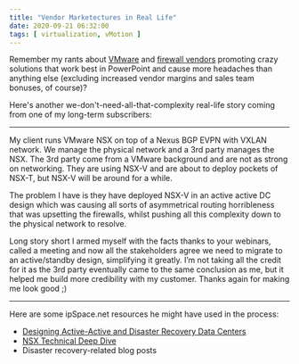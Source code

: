 ```yaml
---
title: "Vendor Marketectures in Real Life"
date: 2020-09-21 06:32:00
tags: [ virtualization, vMotion ]
---
```

Remember my rants about [VMware](https://blog.ipspace.net/2020/02/live-vmotion-into-vmware-on-aws-cloud.html) and [firewall vendors](https://blog.ipspace.net/2019/11/stretched-vlans-and-failing-firewall.html) promoting crazy solutions that work best in PowerPoint and cause more headaches than anything else (excluding increased vendor margins and sales team bonuses, of course)? 

Here's another we-don't-need-all-that-complexity real-life story coming from one of my long-term subscribers:

- - -

My client runs VMware NSX on top of a Nexus BGP EVPN with VXLAN network. We manage the physical network and a 3rd party manages the NSX. The 3rd party come from a VMware background and are not as strong on networking. They are using NSX-V and are about to deploy pockets of NSX-T, but NSX-V will be around for a while. 

The problem I have is they have deployed NSX-V in an active active DC design which was causing all sorts of asymmetrical routing horribleness that was upsetting the firewalls, whilst pushing all this complexity down to the physical network to resolve.

Long story short I armed myself with the facts thanks to your webinars, called a meeting and now all the stakeholders agree we need to migrate to an active/standby design, simplifying it greatly. I’m not taking all the credit for it as the 3rd party eventually came to the same conclusion as me, but it helped me build more credibility with my customer. Thanks again for making me look good ;)

- - -

Here are some ipSpace.net resources he might have used in the process:

* [Designing Active-Active and Disaster Recovery Data Centers](https://www.ipspace.net/Designing_Active-Active_and_Disaster_Recovery_Data_Centers)
* [NSX Technical Deep Dive](https://www.ipspace.net/VMware_NSX_Technical_Deep_Dive)
* Disaster recovery-related blog posts

